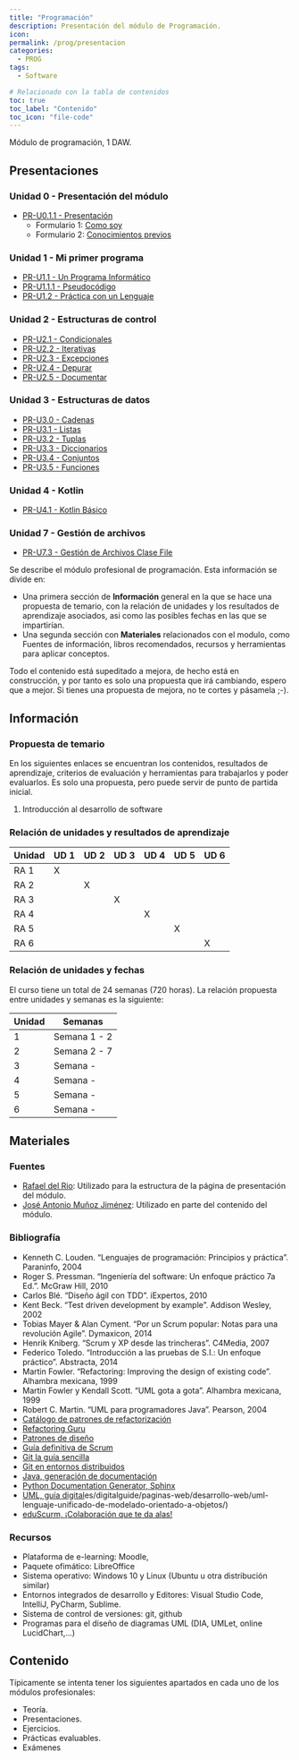 ```yaml
---
title: "Programación"
description: Presentación del módulo de Programación.
icon:
permalink: /prog/presentacion
categories:
  - PROG 
tags:
  - Software

# Relacionado con la tabla de contenidos
toc: true
toc_label: "Contenido"
toc_icon: "file-code"
---
```


Módulo de programación, 1 DAW.

## Presentaciones

### Unidad 0 - Presentación del módulo
* [PR-U0.1.1 - Presentación](https://revilofe.github.io/slides/PR-U0.1.1.-Presentacion.html)
  * Formulario 1: [Como soy](https://forms.gle/HjjPbyUWF9njHkBM8)
  * Formulario 2: [Conocimientos previos](https://forms.gle/HDqysZSEuv27F56e8)

### Unidad 1 - Mi primer programa
* [PR-U1.1 - Un Programa Informático](https://revilofe.github.io/slides/PR-U1.1.-UnProgramaInformatico.html)
* [PR-U1.1.1 - Pseudocódigo](https://revilofe.github.io/slides/PR-U1.1.1.-Pseudocodigo.html)
* [PR-U1.2 - Práctica con un Lenguaje](https://revilofe.github.io/slides/PR-U1.2.PracticaConUnLenguajes.html)

### Unidad 2 - Estructuras de control
* [PR-U2.1 - Condicionales](https://revilofe.github.io/slides/PR-U2.1.-Condicionales.html)
* [PR-U2.2 - Iterativas](https://revilofe.github.io/slides/PR-U2.2.-Iterativas.html)
* [PR-U2.3 - Excepciones](https://revilofe.github.io/slides/PR-U2.3.-Excepciones.html)
* [PR-U2.4 - Depurar](https://revilofe.github.io/slides/PR-U2.4.-Depurar.html)
* [PR-U2.5 - Documentar](https://revilofe.github.io/slides/PR-U2.5.-Documentar.html)

### Unidad 3 - Estructuras de datos
* [PR-U3.0 - Cadenas](https://revilofe.github.io/slides/PR-U3.0.-Cadenas.html)
* [PR-U3.1 - Listas](https://revilofe.github.io/slides/PR-U3.1.-Listas.html)
* [PR-U3.2 - Tuplas](https://revilofe.github.io/slides/PR-U3.2.-Tuplas.html)
* [PR-U3.3 - Diccionarios](https://revilofe.github.io/slides/PR-U3.3.-Diccionarios.html)
* [PR-U3.4 - Conjuntos](https://revilofe.github.io/slides/PR-U3.4.-Conjuntos.html)
* [PR-U3.5 - Funciones](https://revilofe.github.io/slides/PR-U3.5.-Funciones.html)

### Unidad 4 - Kotlin
* [PR-U4.1 - Kotlin Básico](https://revilofe.github.io/slides/PR-U4.1.-KotlinBasico.html)

### Unidad 7 - Gestión de archivos
* [PR-U7.3 - Gestión de Archivos Clase File](https://revilofe.github.io/slides/PR-U7.3.-GestionArchivosClaseFile.html)

Se describe el módulo profesional de programación. Esta información se divide en:

* Una primera sección de **Información** general en la que se hace una propuesta de temario, con la relación de unidades y los resultados de aprendizaje asociados, asi como las posibles fechas en las que se impartirían.
* Una segunda sección con **Materiales** relacionados con el modulo, como Fuentes de información, libros recomendados, recursos y herramientas para aplicar conceptos.

Todo el contenido está supeditado a mejora, de hecho está en construcción, y por tanto es solo una propuesta que irá cambiando, espero que a mejor. Si tienes una propuesta de mejora, no te cortes y pásamela ;-).

## Información

### Propuesta de temario

En los siguientes enlaces se encuentran los contenidos, resultados de aprendizaje, criterios de evaluación y herramientas para trabajarlos y poder evaluarlos. Es solo una propuesta, pero puede servir de punto de partida inicial.

1. Introducción al desarrollo de software


### Relación de unidades y resultados de aprendizaje

| Unidad | UD 1 | UD 2 | UD 3 | UD 4 | UD 5 | UD 6 |
| ------ | ---- | ---- | ---- | ---- | ---- | ---- |
| RA 1   | X    |      |      |      |      |      |
| RA 2   |      | X    |      |      |      |      |
| RA 3   |      |      |  X   |      |      |      |
| RA 4   |      |      |      |  X   |      |      |
| RA 5   |      |      |      |      |  X   |      |
| RA 6   |      |      |      |      |      | X    |

### Relación de unidades y fechas

El curso tiene un total de 24 semanas (720 horas). La relación propuesta entre unidades y semanas es la siguiente:

| Unidad | Semanas        |
| ------ | -------------- |
| 1      | Semana 1 - 2   |
| 2      | Semana 2 - 7   |
| 3      | Semana  -   |
| 4      | Semana  -  |
| 5      | Semana  -  |
| 6      | Semana  -  |

## Materiales

### Fuentes
- [Rafael del Rio](https://rafaeldelrio.github.io/): Utilizado para la estructura de la página de presentación del módulo.
- [José Antonio Muñoz Jiménez](https://github.com/jamj2000): Utilizado en parte del contenido del módulo.

### Bibliografía

* Kenneth C. Louden. “Lenguajes de programación: Principios y práctica”. Paraninfo, 2004
* Roger S. Pressman. “Ingeniería del software: Un enfoque práctico 7a Ed.”. McGraw Hill, 2010
* Carlos Blé. “Diseño ágil con TDD”. iExpertos, 2010
* Kent Beck. “Test driven development by example”. Addison Wesley, 2002
* Tobias Mayer & Alan Cyment. “Por un Scrum popular: Notas para una revolución Agile”. Dymaxicon, 2014
* Henrik Kniberg. “Scrum y XP desde las trincheras”. C4Media, 2007
* Federico Toledo. “Introducción a las pruebas de S.I.: Un enfoque práctico”. Abstracta, 2014
* Martin Fowler. “Refactoring: Improving the design of existing code”. Alhambra mexicana, 1999
* Martin Fowler y Kendall Scott. “UML gota a gota”. Alhambra mexicana, 1999
* Robert C. Martin. “UML para programadores Java”. Pearson, 2004
* [Catálogo de patrones de refactorización](https://refactoring.com/catalog/)
* [Refactoring Guru](https://refactoring.guru/)
* [Patrones de diseño](https://refactoring.guru/design-patterns)
* [Guía definitiva de Scrum](https://jeronimopalacios.com/scrum/)
* [Git la guía sencilla](http://rogerdudler.github.io/git-guide/index.es.html)
* [Git en entornos distribuidos](https://git-scm.com/book/es/v2/Git-en-entornos-distribuidos-Flujos-de-trabajo-distribuidos)
* [Java, generación de documentación](https://www.youtube.com/watch?v=hbmu-FH-BJY)
* [Python Documentation Generator, Sphinx](https://www.sphinx-doc.org/en/master/)
* [UML, guía digital](https://www.ionos)es/digitalguide/paginas-web/desarrollo-web/uml-lenguaje-unificado-de-modelado-orientado-a-objetos/)
* [eduScurm, ¡Colaboración que te da alas!](https://www.eduscrum.nl/es/)

### Recursos
* Plataforma de e-learning: Moodle,
* Paquete ofimático: LibreOffice
* Sistema operativo: Windows 10 y Linux (Ubuntu u otra distribución similar)
* Entornos integrados de desarrollo y Editores: Visual Studio Code, IntelliJ, PyCharm, Sublime.
* Sistema de control de versiones: git, github
* Programas para el diseño de diagramas UML (DIA, UMLet, online LucidChart,…)


## Contenido

Típicamente se intenta tener los siguientes apartados en cada uno de los módulos profesionales:

- Teoría.
- Presentaciones.
- Ejercicios.
- Prácticas evaluables.
- Exámenes

